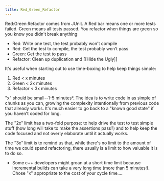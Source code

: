 ```yaml
---
title: Red_Green_Refactor
---
```

Red:Green:Refactor comes from JUnit. A Red bar means one or more tests failed. Green means all tests passed. You refactor when things are green so you know you didn't break anything
* Red: Write one test, the test probably won't compile
* Red: Get the test to compile, the test probably won't pass
* Green: Get the test to pass
* Refactor: Clean up duplication and [[Hide the Ugly]]

It's useful when starting out to use time-boxing to help keep things simple:
1. Red < x minutes
2. Green < 2x minutes
3. Refactor < 3x minutes

"x" should be small--1-5 minutes*. The idea is to write code in as simple of chunks as you can, growing the complexity intentionally from previous code that already works. It's much easier to go back to a "known good state" if you haven't coded for long.

The "2x" limit has a two-fold purpose: to help drive the test to test simple stuff (how long will take to make the assertions pass?) and to help keep the code focused and not overly elaborate until it actually works.

The "3x" limit is to remind us that, while there's no limit to the amount of time we could spend refactoring, there usually is a limit to how valuable it is to do so.

* Some c++ developers might groan at a short time limit because incremental builds can take a very long time (more than 5 minutes!). Chose "x" appropriate to the cost of your cycle time....

